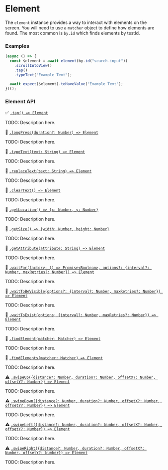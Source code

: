 # Element

The `element` instance provides a way to interact with elements on the screen. You will need to use a `matcher` object to define how elements are found. The most common is `by.id` which finds elements by testId.

### Examples

```javascript
(async () => {
  const $element = await element(by.id("search-input"))
    .scrollIntoView()
    .tap()
    .typeText("Example Text");
  
  await expect($element).toHaveValue("Example Text");
})();
```

### Element API

:white_check_mark: [```.tap() => Element```](./element/tap.md)

TODO: Description here.

:hammer: [```.longPress(duration?: Number) => Element```](./element/longPress.md)

TODO: Description here.

:hammer: [```.typeText(text: String) => Element```](./element/typeText.md)

TODO: Description here.

:hammer: [```.replaceText(text: String) => Element```](./element/replaceText.md)

TODO: Description here.

:hammer: [```.clearText() => Element```](./element/clearText.md)

TODO: Description here.

:hammer: [```.getLocation() => {x: Number, y: Number}```](./element/getLocation.md)

TODO: Description here.

:hammer: [```.getSize() => {width: Number, height: Number}```](./element/getSize.md)

TODO: Description here.

:hammer: [```.getAttribute(attribute: String) => Element```](./element/getAttribute.md)

TODO: Description here.

:hammer: [```.waitFor(factory: () => Promise<Boolean>, options?: {interval?: Number, maxRetries?: Number}) => Element```](./element/waitFor.md)

TODO: Description here.

:hammer: [```.waitToBeVisible(options?: {interval?: Number, maxRetries?: Number}) => Element```](./element/waitToBeVisible.md)

TODO: Description here.

:hammer: [```.waitToExist(options; {interval?: Number, maxRetries?: Number}) => Element```](./element/waitToExist.md)

TODO: Description here.

:hammer: [```.findElement(matcher: Matcher) => Element```](./element/findElement.md)

TODO: Description here.

:hammer: [```.findElements(matcher: Matcher) => Element```](./element/findElements.md)

TODO: Description here.

:warning: [```.swipeUp({distance?: Number, duration?: Number, offsetX?: Number, offsetY?: Number}) => Element```](./element/swipeUp.md)

TODO: Description here.

:warning: [```.swipeDown({distance?: Number, duration?: Number, offsetX?: Number, offsetY?: Number}) => Element```](./element/swipeDown.md)

TODO: Description here.

:warning: [```.swipeLeft({distance?: Number, duration?: Number, offsetX?: Number, offsetY?: Number}) => Element```](./element/swipeLeft.md)

TODO: Description here.

:warning: [```.swipeRight({distance?: Number, duration?: Number, offsetX?: Number, offsetY?: Number}) => Element```](./element/swipeRight.md)

TODO: Description here.